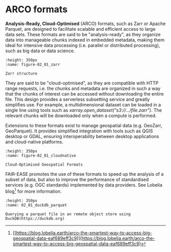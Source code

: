 # ARCO formats

**Analysis-Ready, Cloud-Optimised** (ARCO) formats, such as Zarr or
Apache Parquet, are designed to facilitate scalable and efficient access
to large data sets. These formats are said to be "analysis-ready", as
they organize data into manageable chunks indexed in embedded metadata,
making them ideal for intensive data processing (i.e. parallel or
distributed processing), such as big data or data science.

```{figure} 02_01_zarr.png
:height: 350px
:name: figure-02_01_zarr

Zarr structure
```
They are said to be "cloud-optimised", as they are compatible with HTTP
range requests, i.e. the chunks and metadata are organized in such a way
that the chunks of interest can be accessed without downloading the
entire file. This design provides a serverless subsetting service and
greatly simplifies use. For example, a multidimensional dataset can be
loaded in a single line using tools such as
*xarray.open_dataset("s3://\.../file.zarr")*. The relevant chunks will
be downloaded only when a compute is performed.

Extensions to these formats exist to manage geospatial data (e.g.
GeoZarr, GeoParquet). It provides simplified integration with tools such
as QGIS desktop or GDAL, ensuring interoperability between desktop
applications and cloud-native platforms.

```{figure} 02_01_cloudnative.png
:height: 350px
:name: figure-02_01_cloudnative

Cloud-Optimised Geospatial Formats
```

FAIR-EASE promotes the use of these formats to speed up the analysis of
a subset of data, but also to improve the performance of standardised
services (e.g. OGC standards) implemented by data providers. See Lobelia
blog[^7] for more information.


```{figure} 02_01_duckdb_parquet.png
:height: 350px
:name: 02_01_duckdb_parquet

Querying a parquet file in an remote object store using DuckDB(https://duckdb.org)
```



[^7]: [[https://blog.lobelia.earth/arco-the-smartest-way-to-access-big-geospatial-data-eaf689eff3c9]](https://blog.lobelia.earth/arco-the-smartest-way-to-access-big-geospatial-data-eaf689eff3c9)